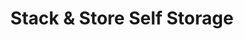 ---
title: "Stack & Store Self Storage"
url: /joppa/stack-and-store-self-storage/
shop: storage rental
---
